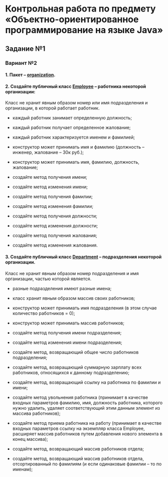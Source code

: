 # Контрольная работа по предмету «Объектно-ориентированное программирование на языке Java»

## Задание №1

### Вариант №2

#### 1. Пакет – [organization](src/main/java/organization/). 

#### 2. Создайте публичный класс [Employee](src/main/java/organization/Employee.java) – работника некоторой организации: 

Класс не хранит явным образом номер или имя подразделения и организации, в которой работает работник. 

- каждый работник занимает определенную должность; 

- каждый работник получает определенное жалование; 

- каждый работник характеризуется именем и фамилией; 

- конструктор может принимать имя и фамилию (должность – инженер, жалование – 30к руб.); 

- конструктор может принимать имя, фамилию, должность, жалование; 

- создайте метод получения имени; 

- создайте метод изменения имени; 

- создайте метод получения фамилии; 

- создайте метод изменения фамилии; 

- создайте метод получения должности; 

- создайте метод изменения должности; 

- создайте метод получения жалования; 

- создайте метод изменения жалования. 

#### 3. Создайте публичный класс [Department](src/main/java/organization/Department.java) – подразделения некоторой организации. 

Класс не хранит явным образом номер подразделения и имя организации, частью которой является. 

- разные подразделения имеют разные имена; 

- класс хранит явным образом массив своих работников; 

- конструктор может принимать имя подразделения (в этом случае количество работников = 0); 

- конструктор может принимать массив работников; 

- создайте метод получения имени подразделения; 

- создайте метод изменения имени подразделения; 

- создайте метод, возвращающий общее число работников подразделения; 

- создайте метод, возвращающий суммарную зарплату всех работников, относящихся к данному подразделению; 

- создайте метод, возвращающий ссылку на работника по фамилии и имени; 

- создайте метод увольнения работника (принимает в качестве входных параметров фамилию,  имя,  должность  работника,  которого  нужно  удалить,  удаляет соответствующий этим данным элемент из массива работников); 

- создайте  метод  приема  работника  на  работу  (принимает  в  качестве  входных параметров  ссылку  на  экземпляр  класса  Employee,  расширяет  массив  работников путем добавления нового элемента в конец массива); 

- создайте метод, возвращающий массив работников отдела; 

- создайте метод, возвращающий массив работников отдела, отсортированный по фамилиям (и если одинаковые фамилии – то по именам); 
